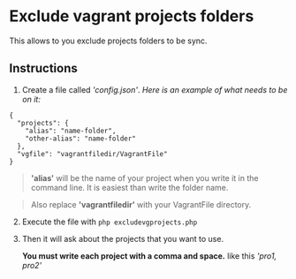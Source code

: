 # Exclude vagrant projects folders
This allows to you exclude projects folders to be sync.

## Instructions
1. Create a file called *'config.json'*. *Here is an example of what needs to be 
on it:*
```
{
  "projects": {
    "alias": "name-folder",
    "other-alias": "name-folder"
  },
  "vgfile": "vagrantfiledir/VagrantFile"
}
```
> **'alias'** will be the name of your project when you write it in the command line.
> It is easiest than write the folder name.

> Also replace **'vagrantfiledir'** with your VagrantFile directory.

2. Execute the file with `php excludevgprojects.php`
3. Then it will ask about the projects that you want to use.
   
   **You must write each project with a comma and space.** like this *'pro1, pro2'*
